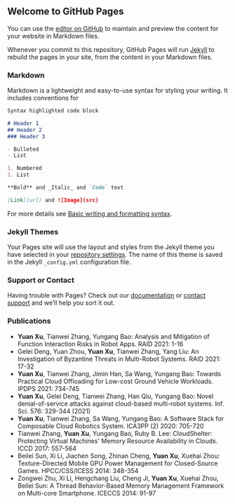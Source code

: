## Welcome to GitHub Pages

You can use the [editor on GitHub](https://github.com/xyneforest/xuyuan.github.io/edit/gh-pages/index.md) to maintain and preview the content for your website in Markdown files.

Whenever you commit to this repository, GitHub Pages will run [Jekyll](https://jekyllrb.com/) to rebuild the pages in your site, from the content in your Markdown files.

### Markdown

Markdown is a lightweight and easy-to-use syntax for styling your writing. It includes conventions for

```markdown
Syntax highlighted code block

# Header 1
## Header 2
### Header 3

- Bulleted
- List

1. Numbered
2. List

**Bold** and _Italic_ and `Code` text

[Link](url) and ![Image](src)
```

For more details see [Basic writing and formatting syntax](https://docs.github.com/en/github/writing-on-github/getting-started-with-writing-and-formatting-on-github/basic-writing-and-formatting-syntax).

### Jekyll Themes

Your Pages site will use the layout and styles from the Jekyll theme you have selected in your [repository settings](https://github.com/xyneforest/xuyuan.github.io/settings/pages). The name of this theme is saved in the Jekyll `_config.yml` configuration file.

### Support or Contact

Having trouble with Pages? Check out our [documentation](https://docs.github.com/categories/github-pages-basics/) or [contact support](https://support.github.com/contact) and we’ll help you sort it out.

### Publications
+ **Yuan Xu**, Tianwei Zhang, Yungang Bao: Analysis and Mitigation of Function Interaction Risks in Robot Apps. RAID 2021: 1-16
+ Gelei Deng, Yuan Zhou, **Yuan Xu**, Tianwei Zhang, Yang Liu: An Investigation of Byzantine Threats in Multi-Robot Systems. RAID 2021: 17-32
+ **Yuan Xu**, Tianwei Zhang, Jimin Han, Sa Wang, Yungang Bao: Towards Practical Cloud Offloading for Low-cost Ground Vehicle Workloads. IPDPS 2021: 734-745
+ **Yuan Xu**, Gelei Deng, Tianwei Zhang, Han Qiu, Yungang Bao: Novel denial-of-service attacks against cloud-based multi-robot systems. Inf. Sci. 576: 329-344 (2021)
+ **Yuan Xu**, Tianwei Zhang, Sa Wang, Yungang Bao: A Software Stack for Composable Cloud Robotics System. ICA3PP (2) 2020: 705-720
+ Tianwei Zhang, **Yuan Xu**, Yungang Bao, Ruby B. Lee: CloudShelter: Protecting Virtual Machines' Memory Resource Availability in Clouds. ICCD 2017: 557-564
+ Beilei Sun, Xi Li, Jiachen Song, Zhinan Cheng, **Yuan Xu**, Xuehai Zhou: Texture-Directed Mobile GPU Power Management for Closed-Source Games. HPCC/CSS/ICESS 2014: 348-354
+ Zongwei Zhu, Xi Li, Hengchang Liu, Cheng Ji, **Yuan Xu**, Xuehai Zhou, Beilei Sun: A Thread Behavior-Based Memory Management Framework on Multi-core Smartphone. ICECCS 2014: 91-97

